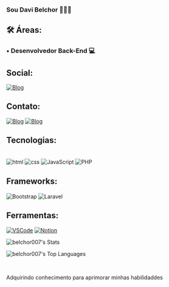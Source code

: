 ### Sou Davi Belchor 🧑🏽‍💻 
 
## 🛠 Áreas:
### • Desenvolvedor Back-End 💻

## Social:
[![Blog](https://img.shields.io/badge/LinkedIn-0077B5?style=for-the-badge&logo=linkedin&logoColor=white)](https://www.linkedin.com/in/davibelchor/)

## Contato:
[![Blog](https://img.shields.io/badge/Gmail-D14836?style=for-the-badge&logo=gmail&logoColor=white)](mailto:davibelkyor@gmail.com?subject=davibelkyor@gmail.com&body=davibelkyor@gmail.com)
[![Blog](https://img.shields.io/badge/Instagram-E4405F?style=for-the-badge&logo=instagram&logoColor=white)](https://www.instagram.com/devbelchor/)

## Tecnologias:

<div style="display: inline_black"></br>

<img align="center" alt="html" src="https://img.shields.io/badge/HTML-239120?style=for-the-badge&logo=html5&logoColor=white" />
<img align="center" alt="css" src="https://img.shields.io/badge/CSS-239120?&style=for-the-badge&logo=css3&logoColor=white"/>
<img align="center" alt="JavaScript" src="https://img.shields.io/badge/JavaScript-F7DF1E?style=for-the-badge&logo=javascript&logoColor=black" /> 
<img align="center" alt="PHP" src="https://img.shields.io/badge/PHP-777BB4?style=for-the-badge&logo=php&logoColor=white" /> 

## Frameworks:
<img align="center" alt="Bootstrap" src="https://img.shields.io/badge/Bootstrap-563D7C?style=for-the-badge&logo=bootstrap&logoColor=white" /> 
<img align="center" alt="Laravel" src="https://img.shields.io/badge/Laravel-FF2D20?style=for-the-badge&logo=laravel&logoColor=white" /> 

## Ferramentas:

[![VSCode](https://img.shields.io/badge/Visual_Studio_Code-0078D4?style=for-the-badge&logo=visual%20studio%20code&logoColor=white)]()
[![Notion](https://img.shields.io/badge/Notion-000000.svg?style=for-the-badge&logo=Notion&logoColor=white)]()

![belchor007's Stats](https://github-readme-stats.vercel.app/api?username=belchor007&theme=vue-dark&show_icons=true&hide_border=false&count_private=true)

![belchor007's Top Languages](https://github-readme-stats.vercel.app/api/top-langs/?username=belchor007&theme=vue-dark&show_icons=true&hide_border=false&layout=compact)







</div></br>



Adquirindo conhecimento para aprimorar minhas habilidaddes





